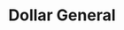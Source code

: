 ---
title: "Dollar General"
url: /wichita/dollar-general-west-47th-street-south/
shop: variety store
---
